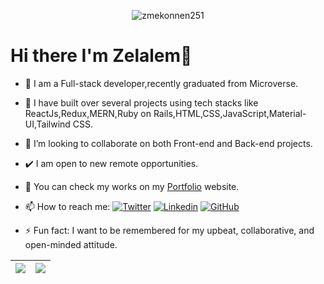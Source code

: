 <p align="center"> 
	<img src="https://komarev.com/ghpvc/?username=zmekonnen251&label=Profile%20views&color=0e75b6&style=plastic" alt="zmekonnen251" /> 
</p>

# Hi there I'm Zelalem👋

- 🌱 I am a Full-stack developer,recently graduated from Microverse.
- 🤝 I have built over several projects using tech stacks like ReactJs,Redux,MERN,Ruby on Rails,HTML,CSS,JavaScript,Material-UI,Tailwind CSS.
- 👯 I’m looking to collaborate on both Front-end and Back-end projects.
- ✔️  I am open to new remote opportunities.
- 🧔 You can check my works on my [Portfolio](https://zmekonnen251.vercel.app/) website.
- 📫 How to reach me: [![Twitter](https://img.shields.io/twitter/follow/mek_zela?style=social)](https://twitter.com/mek_zela)
[![Linkedin](https://img.shields.io/badge/-Zelalem-blue?style=flat-square&logo=Linkedin&logoColor=white&link=https://www.linkedin.com/in/zelalem-getachew/)](https://www.linkedin.com/in/thaianebraga/)
[![GitHub](https://img.shields.io/github/followers/zmekonnen251?label=follow&style=social)](https://github.com/zmekonnen251)

- ⚡ Fun fact:  I want to be remembered for my upbeat, collaborative, and open-minded attitude.

| <a href="https://zmekonnen251.vercel.app"><img align="center" src="https://github-readme-stats.vercel.app/api?username=zmekonnen251&show_icons=true&theme=blue-green&border_color=61dafb&hide_border=true&count_private=true" /></a> | <a href="https://github.com/zmekonnen251/github-readme-stats"><img align="center" src="https://github-readme-stats.vercel.app/api/top-langs/?username=zmekonnen251&title_color=61dafb&text_color=ffffff&icon_color=61dafb&bg_color=20232a&layout=compact&border_color=61dafb&hide_border=true&hide=html,css,scss&count_private=true&langs_count=8"  /></a> |
| ------------- | ------------- |
</a>
     



